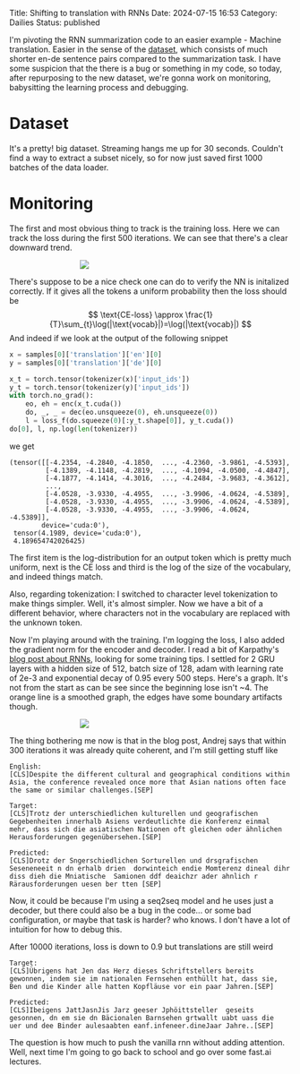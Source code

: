 Title: Shifting to translation with RNNs
Date: 2024-07-15 16:53
Category: Dailies
Status: published

I'm pivoting the RNN summarization code to an easier example - Machine translation. Easier in the sense of the [dataset](https://huggingface.co/datasets/yhavinga/ccmatrix), which consists of much shorter en-de sentence pairs compared to the summarization task. I have some suspicion that the there is a bug or something in my code, so today, after repurposing to the new dataset, we're gonna work on monitoring, babysitting the learning process and debugging.

# Dataset
It's a pretty! big dataset. Streaming hangs me up for 30 seconds. Couldn't find a way to extract a subset nicely, so for now just saved first 1000 batches of the data loader.
# Monitoring
The first and most obvious thing to track is the training loss. Here we can track the loss during the first 500 iterations. We can see that there's a clear downward trend.
<p style="width:50%; margin:auto">
  <img src="{static}images/loss_graph.png" />
</p>

<!--![[loss_graph.png]]-->

There's suppose to be a nice check one can do to verify the NN is initalized correctly. If it gives all the tokens a uniform probability then the loss should be 
$$
\text{CE-loss} \approx \frac{1}{T}\sum_{t}\log(|\text{vocab}|)=\log(|\text{vocab}|)
$$
And indeed if we look at the output of the following snippet
```python
x = samples[0]['translation']['en'][0]
y = samples[0]['translation']['de'][0]

x_t = torch.tensor(tokenizer(x)['input_ids'])
y_t = torch.tensor(tokenizer(y)['input_ids'])
with torch.no_grad():
    eo, eh = enc(x_t.cuda())
    do, _, _ = dec(eo.unsqueeze(0), eh.unsqueeze(0))
    l = loss_f(do.squeeze(0)[:y_t.shape[0]], y_t.cuda()) 
do[0], l, np.log(len(tokenizer))
```
we get
```
(tensor([[-4.2354, -4.2840, -4.1850,  ..., -4.2360, -3.9861, -4.5393],
         [-4.1389, -4.1148, -4.2819,  ..., -4.1094, -4.0500, -4.4847],
         [-4.1877, -4.1414, -4.3016,  ..., -4.2484, -3.9683, -4.3612],
         ...,
         [-4.0528, -3.9330, -4.4955,  ..., -3.9906, -4.0624, -4.5389],
         [-4.0528, -3.9330, -4.4955,  ..., -3.9906, -4.0624, -4.5389],
         [-4.0528, -3.9330, -4.4955,  ..., -3.9906, -4.0624, -4.5389]],
        device='cuda:0'),
 tensor(4.1989, device='cuda:0'),
 4.189654742026425)
```
The first item is the log-distribution for an output token which is pretty much uniform, next is the CE loss and third is the log of the size of the vocabulary, and indeed things match.

Also, regarding tokenization: I switched to character level tokenization to make things simpler. Well, it's almost simpler. Now we have a bit of a different behavior, where characters not in the vocabulary are replaced with the unknown token.

Now I'm playing around with the training. I'm logging the loss, I also added the gradient norm for the encoder and decoder. I read a bit of Karpathy's [blog post about RNNs](https://karpathy.github.io/2015/05/21/rnn-effectiveness/), looking for some training tips. I settled for 2 GRU layers with a hidden size of 512, batch size of 128, adam with learning rate of 2e-3 and exponential decay of 0.95 every 500 steps. Here's a graph. It's not from the start as can be see since the beginning lose isn't ~4. The orange line is a smoothed graph, the edges have some boundary artifacts though.
<p style="width:50%; margin:auto">
  <img src="{static}images/loss2.png" />
</p>

<!--![[loss2.png]] -->

The thing bothering me now is that in the blog post, Andrej says that within 300 iterations it was already quite coherent, and I'm still getting stuff like
```
English:
[CLS]Despite the different cultural and geographical conditions within Asia, the conference revealed once more that Asian nations often face the same or similar challenges.[SEP]

Target:
[CLS]Trotz der unterschiedlichen kulturellen und geografischen Gegebenheiten innerhalb Asiens verdeutlichte die Konferenz einmal mehr, dass sich die asiatischen Nationen oft gleichen oder ähnlichen Herausforderungen gegenübersehen.[SEP]

Predicted:
[CLS]Drotz der Sngerschiedlichen Sorturellen und drsgrafischen Seseneneeit n dn erhalb drien  dorwinteich endie Momterenz dineal dihr  diss dieh die Mniatische  Samionen ddf deaichzr ader ahnlich r Rärausforderungen uesen ber tten [SEP]
```
Now, it could be because I'm using a seq2seq model and he uses just a decoder, but there could also be a bug in the code... or some bad configuration, or maybe that task is harder? who knows. I don't have a lot of intuition for how to debug this.

After 10000 iterations, loss is down to 0.9 but translations are still weird
```
Target:
[CLS]Übrigens hat Jen das Herz dieses Schriftstellers bereits gewonnen, indem sie im nationalen Fernsehen enthüllt hat, dass sie, Ben und die Kinder alle hatten Kopfläuse vor ein paar Jahren.[SEP]

Predicted:
[CLS]Ibeigens JattJasnJis Jarz geeser Jphöittsteller  geseits gesonnen, dn em sie dn Bäcionalen Barnsehen grtwallt uabt uass die  uer und dee Binder aulesaabten eanf.infeneer.dineJaar Jahre..[SEP]
```

The question is how much to push the vanilla rnn without adding attention. Well, next time I'm going to go back to school and go over some fast.ai lectures.